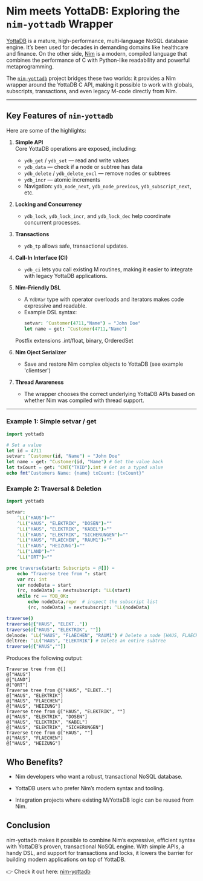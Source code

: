 # Nim meets YottaDB:  Exploring the `nim-yottadb` Wrapper

[YottaDB](https://yottadb.com) is a mature, high-performance, multi-language NoSQL database engine. It’s been used for decades in demanding domains like healthcare and finance. On the other side, [Nim](https://nim-lang.org) is a modern, compiled language that combines the performance of C with Python-like readability and powerful metaprogramming.

The [`nim-yottadb`](https://github.com/ljoeckel/nim-yottadb) project bridges these two worlds: it provides a Nim wrapper around the YottaDB C API, making it possible to work with globals, subscripts, transactions, and even legacy M-code directly from Nim.

---

## Key Features of `nim-yottadb`

Here are some of the highlights:

1. **Simple API**  
   Core YottaDB operations are exposed, including:
   - `ydb_get` / `ydb_set` — read and write values
   - `ydb_data` — check if a node or subtree has data
   - `ydb_delete` / `ydb_delete_excl` — remove nodes or subtrees
   - `ydb_incr` — atomic increments
   - Navigation: `ydb_node_next`, `ydb_node_previous`, `ydb_subscript_next`, etc.

2. **Locking and Concurrency**  
   - `ydb_lock`, `ydb_lock_incr`, and `ydb_lock_dec` help coordinate concurrent processes.

3. **Transactions**  
   - `ydb_tp` allows safe, transactional updates.

4. **Call-In Interface (CI)**  
   - `ydb_ci` lets you call existing M routines, making it easier to integrate with legacy YottaDB applications.

5. **Nim-Friendly DSL**  
   - A `YdbVar` type with operator overloads and iterators makes code expressive and readable.
   - Example DSL syntax:
     ```nim
     setvar: ^Customer(4711,"Name") = "John Doe"
     let name = get: ^Customer(4711,"Name")
     ```
   Postfix extensions
   .int/float, binary, OrderedSet
   
6. **Nim Oject Serializer**  
   - Save and restore Nim complex objects to YottaDB (see example 'clientser')


7. **Thread Awareness**  
   - The wrapper chooses the correct underlying YottaDB APIs based on whether Nim was compiled with thread support.

---

### Example 1: Simple setvar / get
```nim
import yottadb

# Set a value
let id = 4711
setvar: ^Customer(id, "Name") = "John Doe"
let name = get: ^Customer(id, "Name") # Get the value back
let txCount = get: ^CNT("TXID").int # Get as a typed value
echo fmt"Customers Name: {name} txCount: {txCount}"
```
### Example 2: Traversal & Deletion
```nim
import yottadb

setvar:
    ^LL("HAUS")=""
    ^LL("HAUS", "ELEKTRIK", "DOSEN")=""
    ^LL("HAUS", "ELEKTRIK", "KABEL")=""
    ^LL("HAUS", "ELEKTRIK", "SICHERUNGEN")=""
    ^LL("HAUS", "FLAECHEN", "RAUM1")=""
    ^LL("HAUS", "HEIZUNG")=""
    ^LL("LAND")=""
    ^LL("ORT")=""

proc traverse(start: Subscripts = @[]) =
    echo "Traverse tree from ": start
    var rc: int
    var nodeData = start
    (rc, nodeData) = nextsubscript: ^LL(start)
    while rc == YDB_OK:
        echo nodeData.repr  # inspect the subscript list
        (rc, nodeData) = nextsubscript: ^LL(nodeData)

traverse()
traverse(@["HAUS", "ELEKT.."])
traverse(@["HAUS", "ELEKTRIK", ""])
delnode: ^LL("HAUS", "FLAECHEN", "RAUM1") # Delete a node [HAUS, FLAECHEN] remains
deltree: ^LL("HAUS", "ELEKTRIK") # Delete an entire subtree
traverse(@["HAUS",""])
```
Produces the following output:
```
Traverse tree from @[]
@["HAUS"]
@["LAND"]
@["ORT"]
Traverse tree from @["HAUS", "ELEKT.."]
@["HAUS", "ELEKTRIK"]
@["HAUS", "FLAECHEN"]
@["HAUS", "HEIZUNG"]
Traverse tree from @["HAUS", "ELEKTRIK", ""]
@["HAUS", "ELEKTRIK", "DOSEN"]
@["HAUS", "ELEKTRIK", "KABEL"]
@["HAUS", "ELEKTRIK", "SICHERUNGEN"]
Traverse tree from @["HAUS", ""]
@["HAUS", "FLAECHEN"]
@["HAUS", "HEIZUNG"]
```
## Who Benefits?

- Nim developers who want a robust, transactional NoSQL database.

- YottaDB users who prefer Nim’s modern syntax and tooling.

- Integration projects where existing M/YottaDB logic can be reused from Nim.

## Conclusion

nim-yottadb makes it possible to combine Nim’s expressive, efficient syntax with YottaDB’s proven, transactional NoSQL engine. With simple APIs, a handy DSL, and support for transactions and locks, it lowers the barrier for building modern applications on top of YottaDB.

👉 Check it out here: [nim-yottadb](github.com/ljoeckel/nim-yottadb)